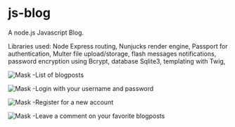 # js-blog
A node.js Javascript Blog.

Libraries used: 
Node Express routing, 
Nunjucks render engine, 
Passport for authentication, 
Multer file upload/storage, 
flash messages notifications,
password encryption using Bcrypt,
database Sqlite3,
templating with Twig,


![Mask](../master/readme/Screen01.png)
-List of blogposts


![Mask](../master/readme/Screen02.png)
-Login with your username and password


![Mask](../master/readme/Screen03.png)
-Register for a new account


![Mask](../master/readme/Screen04.png)
-Leave a comment on your favorite blogposts

